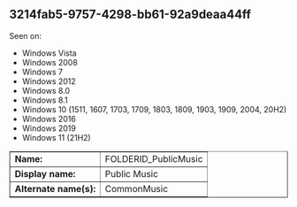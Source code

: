 ## 3214fab5-9757-4298-bb61-92a9deaa44ff

Seen on:
* Windows Vista
* Windows 2008
* Windows 7
* Windows 2012
* Windows 8.0
* Windows 8.1
* Windows 10 (1511, 1607, 1703, 1709, 1803, 1809, 1903, 1909, 2004, 20H2)
* Windows 2016
* Windows 2019
* Windows 11 (21H2)

<table border="1" class="docutils">
  <tbody>
    <tr>
      <td><b>Name:</b></td>
      <td>FOLDERID_PublicMusic</td>
    </tr>
    <tr>
      <td><b>Display name:</b></td>
      <td>Public Music</td>
    </tr>
    <tr>
      <td><b>Alternate name(s):</b></td>
      <td>CommonMusic</td>
    </tr>
  </tbody>
</table>

